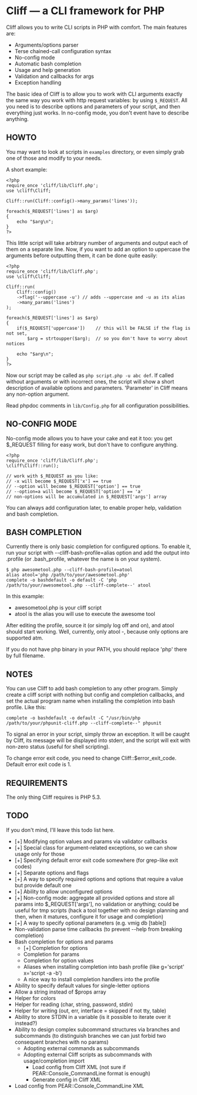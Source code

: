 # Cliff — a CLI framework for PHP

Cliff allows you to write CLI scripts in PHP with comfort.
The main features are:

  * Arguments/options parser
  * Terse chained-call configuration syntax
  * No-config mode
  * Automatic bash completion
  * Usage and help generation
  * Validation and callbacks for args
  * Exception handling

The basic idea of Cliff is to allow you to work with CLI arguments exactly the same way
you work with http request variables: by using `$_REQUEST`. All you need is to describe
options and parameters of your script, and then everything just works. In no-config mode,
you don't event have to describe anything.

## HOWTO

You may want to look at scripts in `examples` directory, or even simply grab one of those
and modify to your needs.

A short example:

    <?php
    require_once 'cliff/lib/Cliff.php';
    use \cliff\Cliff;

    Cliff::run(Cliff::config()->many_params('lines'));

    foreach($_REQUEST['lines'] as $arg)
    {
        echo "$arg\n";
    }
    ?>

This little script will take arbitrary number of arguments and output each of them
on a separate line. Now, if you want to add an option to uppercase the arguments
before outputting them, it can be done quite easily:

    <?php
    require_once 'cliff/lib/Cliff.php';
    use \cliff\Cliff;

    Cliff::run(
        Cliff::config()
        ->flag('--uppercase -u') // adds --uppercase and -u as its alias
        ->many_params('lines')
    );

    foreach($_REQUEST['lines'] as $arg)
    {
        if($_REQUEST['uppercase'])    // this will be FALSE if the flag is not set,
            $arg = strtoupper($arg);  // so you don't have to worry about notices

        echo "$arg\n";
    }
    ?>

Now our script may be called as `php script.php -u abc def`. If called without arguments
or with incorrect ones, the script will show a short description of available options and
parameters. 'Parameter' in Cliff means any non-option argument.

Read phpdoc comments in `lib/Config.php` for all configuration possibilities.

## NO-CONFIG MODE

No-config mode allows you to have your cake and eat it too: you get $_REQUEST filling
for easy work, but don't have to configure anything.

    <?php
    require_once 'cliff/lib/Cliff.php';
    \cliff\Cliff::run();

    // work with $_REQUEST as you like:
    // -x will become $_REQUEST['x'] == true
    // --option will become $_REQUEST['option'] == true
    // --option=a will become $_REQUEST['option'] == 'a'
    // non-options will be accumulated in $_REQUEST['args'] array

You can always add configuration later, to enable proper help, validation and bash completion.

## BASH COMPLETION

Currently there is only basic completion for configured options. To enable it, run your script
with --cliff-bash-profile=alias option and add the output into .profile (or .bash_profile,
whatever the name is on your system).

    $ php awesometool.php --cliff-bash-profile=atool
    alias atool='php /path/to/your/awesometool.php'
    complete -o bashdefault -o default -C 'php /path/to/your/awesometool.php --cliff-complete--' atool

In this example:
 * awesometool.php is your cliff script
 * atool is the alias you will use to execute the awesome tool

After editing the profile, source it (or simply log off and on), and atool <tab> should
start working. Well, currently, only atool -<tab>, because only options are supported atm.

If you do not have php binary in your PATH, you should replace 'php' there by full filename.

## NOTES

You can use Cliff to add bash completion to any other program. Simply create a cliff script
with nothing but config and completion callbacks, and set the actual program name
when installing the completion into bash profile. Like this:

    complete -o bashdefault -o default -C "/usr/bin/php /path/to/your/phpunit-cliff.php --cliff-complete--" phpunit

To signal an error in your script, simply throw an exception. It will be caught by Cliff,
its message will be displayed into stderr, and the script will exit with non-zero status
(useful for shell scripting).

To change error exit code, you need to change Cliff::$error_exit_code. Default error exit code is 1.

## REQUIREMENTS

The only thing Cliff requires is PHP 5.3.

## TODO

If you don't mind, I'll leave this todo list here.

  * [+] Modifying option values and params via validator callbacks
  * [+] Special class for argument-related exceptions, so we can show usage only for those
  * [+] Specifying default error exit code somewhere (for grep-like exit codes)
  * [+] Separate options and flags
  * [+] A way to specify required options and options that require a value but provide default one
  * [+] Ability to allow unconfigured options
  * [+] Non-config mode: aggregate all provided options and store all params into $_REQUEST['args'],
    no validation or anything; could be useful for tmp scripts (hack a tool together with no design
    planning and then, when it matures, configure it for usage and completion)
  * [+] A way to specify optional parameters (e.g. vmig db [table])
  * Non-validation parse time callbacks (to prevent --help from breaking completion)
  * Bash completion for options and params
    * [+] Completion for options
    * Completion for params
    * Completion for option values
    * Aliases when installing completion into bash profile (like g='script' x='script -a -b')
    * A nice way to install completion handlers into the profile
  * Ability to specify default values for single-letter options
  * Allow a string instead of $props array
  * Helper for colors
  * Helper for reading (char, string, password, stdin)
  * Helper for writing (out, err, interface = skipped if not tty, table)
  * Ability to store STDIN in a variable (is it possible to iterate over it instead?)
  * Ability to design complex subcommand structures via branches and subcommands
    (to distinguish branches we can just forbid two consequent branches with no params)
    * Adopting external commands as subcommands
    * Adopting external Cliff scripts as subcommands with usage/completion import
      * Load config from Cliff XML (not sure if PEAR::Console_CommandLine format is enough)
      * Generate config in Cliff XML
  * Load config from PEAR::Console_CommandLine XML
